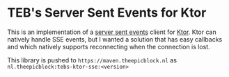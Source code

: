 # TEB's Server Sent Events for Ktor
This is an implementation of a [server sent events](https://developer.mozilla.org/en-US/docs/Web/API/Server-sent_events)
client for [Ktor](https://ktor.io/). Ktor can natively handle SSE events, but I wanted a solution that has easy callbacks
and which natively supports reconnecting when the connection is lost.

This library is pushed to `https://maven.theepicblock.nl` as `nl.theepicblock:tebs-ktor-sse:<version>`